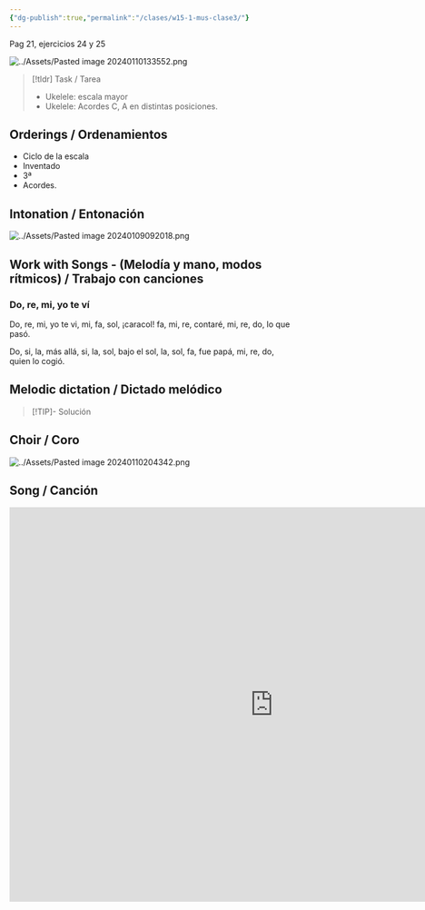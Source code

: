 ```yaml
---
{"dg-publish":true,"permalink":"/clases/w15-1-mus-clase3/"}
---
```



<div class=slide>

Pag 21, ejercicios 24 y 25

![../Assets/Pasted image 20240110133552.png](/img/user/Assets/Pasted%20image%2020240110133552.png)

</div>
<div class=slide>

> [!tldr] Task / Tarea
> - Ukelele: escala mayor
> - Ukelele: Acordes C, A en distintas posiciones.

</div>
<div class=slide>

## Orderings / Ordenamientos

- Ciclo de la escala
- Inventado
- 3ª
- Acordes.

</div>
<div class=slide>

## Intonation / Entonación

![../Assets/Pasted image 20240109092018.png](/img/user/Assets/Pasted%20image%2020240109092018.png)

</div>
<div class=slide>

## Work with Songs - (Melodía y mano, modos rítmicos) / Trabajo con canciones

### Do, re, mi, yo te ví

Do, re, mi, yo te vi,
mi, fa, sol, ¡caracol!
fa, mi, re, contaré,
mi, re, do, lo que pasó.

Do, si, la, más allá,
si, la, sol, bajo el sol,
la, sol, fa, fue papá,
mi, re, do, quien lo cogió.

</div>

<div class=slide>

## Melodic dictation / Dictado melódico

> [!TIP]- Solución
> <div id="paper4"></div>
> <script> document.addEventListener("DOMContentLoaded", function() { window.ABCJS.renderAbc("paper4", `X: 1\nT: Dictado Melódico\nM: 2/4\nL: 1/4\nK: C\nG G|F F|E2 |E2 |F F |E E|D D|C2 |]\n`); }); </script>

</div>
<div class=slide>

## Choir / Coro

![../Assets/Pasted image 20240110204342.png](/img/user/Assets/Pasted%20image%2020240110204342.png)

</div>
<div class=slide>

## Song / Canción

<iframe width="927" height="695" src="https://www.youtube.com/embed/HZs_d9yT2Uw" title="Christell - Dubidubidu" frameborder="0" allow="accelerometer; autoplay; clipboard-write; encrypted-media; gyroscope; picture-in-picture; web-share" allowfullscreen></iframe>

</div> 
